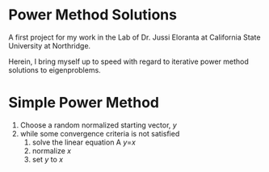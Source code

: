 # Power Method Solutions

A first project for my work in the Lab of Dr. Jussi Eloranta at California State University at Northridge. 

Herein, I bring myself up to speed with regard to iterative power method solutions to eigenproblems. 


# Simple Power Method

1. Choose a random normalized starting vector, *y*
2. while some convergence criteria is not satisfied
    1. solve the linear equation A *y*=*x*
    1. normalize *x*
    1. set *y* to *x*
